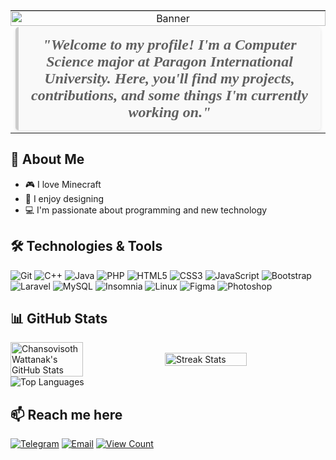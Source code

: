 <table style="border: none; text-align: center; width: 100%;">
  <tr>
    <td style="padding: 0;">
      <img src="https://i.ibb.co/hXz5x74/channels4-banner.png" style="width: 100%;" alt="Banner">
    </td>
  </tr>
  <tr>
    <td colspan="2">
      <blockquote style="margin: 0; padding: 15px; border-left: 5px solid #ccc; background: #f9f9f9; border-radius: 5px; font-style: italic; box-shadow: 0 2px 5px rgba(0,0,0,0.1); font-family: 'Georgia', serif; font-weight: bold; font-size: 1.5em;">
        "Welcome to my profile! I'm a Computer Science major at Paragon International University. Here, you'll find my projects, contributions, and some things I'm currently working on."
      </blockquote>
    </td>
  </tr>
</table>



## 🚀 About Me
- 🎮 I love Minecraft
- 🎨 I enjoy designing
- 💻 I'm passionate about programming and new technology

## 🛠️ Technologies & Tools
![Git](https://img.shields.io/badge/-Git-F05032?logo=git&logoColor=white&style=flat)
![C++](https://img.shields.io/badge/-C++-00599C?logo=c%2B%2B&logoColor=white&style=flat)
![Java](https://img.shields.io/badge/-Java-007396?logo=java&logoColor=white&style=flat)
![PHP](https://img.shields.io/badge/-PHP-777BB4?logo=php&logoColor=white&style=flat)
![HTML5](https://img.shields.io/badge/-HTML5-E34F26?logo=html5&logoColor=white&style=flat)
![CSS3](https://img.shields.io/badge/-CSS3-1572B6?logo=css3&logoColor=white&style=flat)
![JavaScript](https://img.shields.io/badge/-JavaScript-F7DF1E?logo=javascript&logoColor=black&style=flat)
![Bootstrap](https://img.shields.io/badge/-Bootstrap-7952B3?logo=bootstrap&logoColor=white&style=flat)
![Laravel](https://img.shields.io/badge/-Laravel-FF2D20?logo=laravel&logoColor=white&style=flat)
![MySQL](https://img.shields.io/badge/-MySQL-4479A1?logo=mysql&logoColor=white&style=flat)
![Insomnia](https://img.shields.io/badge/-Insomnia-4000BF?logo=insomnia&logoColor=white&style=flat)
![Linux](https://img.shields.io/badge/-Linux-FCC624?logo=linux&logoColor=black&style=flat)
![Figma](https://img.shields.io/badge/-Figma-F24E1E?logo=figma&logoColor=white&style=flat)
![Photoshop](https://img.shields.io/badge/-Photoshop-31A8FF?logo=adobe-photoshop&logoColor=white&style=flat)

## 📊 GitHub Stats
<div style="display: flex; justify-content: space-between; align-items: center;">
  <img src="https://github-readme-stats.vercel.app/api?username=chansovisoth&show_icons=true&theme=radical" alt="Chansovisoth Wattanak's GitHub Stats" style="width: 48%;">
  <img src="https://github-readme-streak-stats.herokuapp.com/?user=chansovisoth&theme=radical" alt="Streak Stats" style="width: 51%;">
</div>

<div align="center" style="display: flex; justify-content: space-between; align-items: center;">
  <img src="https://github-readme-stats.vercel.app/api/top-langs/?username=chansovisoth&layout=compact&theme=radical" alt="Top Languages">
</div>

## 📫 Reach me here
[![Telegram](https://img.shields.io/badge/-Telegram-2CA5E0?logo=telegram&logoColor=white&style=flat)](https://t.me/chansovisoth)
[![Email](https://img.shields.io/badge/-Email-D14836?logo=gmail&logoColor=white&style=flat)](mailto:cwattanak@paragoniu.edu.kh)
[![View Count](https://visitcount.itsvg.in/api?id=chansovisoth&icon=6&color=0)](https://visitcount.itsvg.in)
